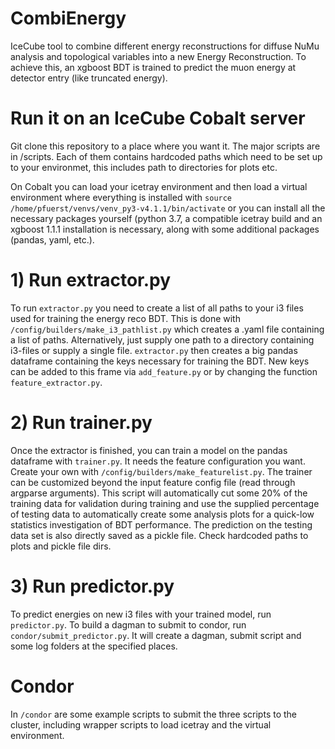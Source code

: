 # CombiEnergy

IceCube tool to combine different energy reconstructions for diffuse NuMu analysis and topological variables into a new Energy Reconstruction. 
To achieve this, an xgboost BDT is trained to predict the muon energy at detector entry (like truncated energy). 


# Run it on an IceCube Cobalt server

Git clone this repository to a place where you want it. The major scripts are in /scripts. Each of them contains hardcoded paths which need to be set up to your environmet,
this includes path to directories for plots etc. 

On Cobalt you can load your icetray environment and then load a virtual environment where everything is installed with `source /home/pfuerst/venvs/venv_py3-v4.1.1/bin/activate` or you can install all the necessary packages yourself (python 3.7, a compatible icetray build and an xgboost 1.1.1 installation is necessary, along with some additional packages (pandas, yaml, etc.). 

# 1) Run extractor.py

To  run `extractor.py` you need to create a list of all paths to your i3 files used for training the energy reco BDT. This is done with `/config/builders/make_i3_pathlist.py` which creates a .yaml file containing a list of paths. Alternatively, just supply one path to a directory containing i3-files or supply a single file.
`extractor.py` then creates a big pandas dataframe containing the keys necessary for training the BDT. New keys can be added to this frame via `add_feature.py` or by changing the function `feature_extractor.py`.

# 2) Run trainer.py

Once the extractor is finished, you can train a model on the pandas dataframe with `trainer.py`. It needs the feature configuration you want. Create your own with `/config/builders/make_featurelist.py`. 
The trainer can be customized beyond the input feature config file (read through argparse arguments).
This script will automatically cut some 20% of the training data for validation during training and use the supplied percentage of testing data to automatically create some analysis plots for a quick-low statistics investigation of BDT performance.
The prediction on the testing data set is also directly saved as a pickle file. Check hardcoded paths to plots and pickle file dirs.

# 3) Run predictor.py

To predict energies on new i3 files with your trained model, run `predictor.py`. To build a dagman to submit to condor, run `condor/submit_predictor.py`. It will create a dagman, submit script and some log folders at the specified places.

# Condor

In `/condor` are some example scripts to submit the three scripts to the cluster, including wrapper scripts to load icetray and the virtual environment. 
